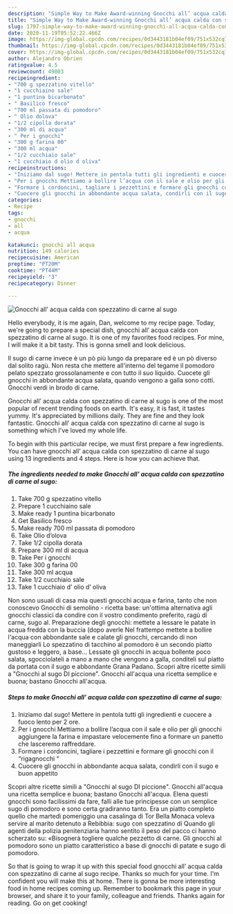 ```yaml
---
description: "Simple Way to Make Award-winning Gnocchi all’ acqua calda con spezzatino di carne al sugo"
title: "Simple Way to Make Award-winning Gnocchi all’ acqua calda con spezzatino di carne al sugo"
slug: 1797-simple-way-to-make-award-winning-gnocchi-all-acqua-calda-con-spezzatino-di-carne-al-sugo
date: 2020-11-19T05:52:22.466Z
image: https://img-global.cpcdn.com/recipes/0d3443181b04ef09/751x532cq70/gnocchi-all-acqua-calda-con-spezzatino-di-carne-al-sugo-recipe-main-photo.jpg
thumbnail: https://img-global.cpcdn.com/recipes/0d3443181b04ef09/751x532cq70/gnocchi-all-acqua-calda-con-spezzatino-di-carne-al-sugo-recipe-main-photo.jpg
cover: https://img-global.cpcdn.com/recipes/0d3443181b04ef09/751x532cq70/gnocchi-all-acqua-calda-con-spezzatino-di-carne-al-sugo-recipe-main-photo.jpg
author: Alejandro Obrien
ratingvalue: 4.5
reviewcount: 49803
recipeingredient:
- "700 g spezzatino vitello"
- "1 cucchiaino sale"
- "1 puntina bicarbonato"
- " Basilico fresco"
- "700 ml passata di pomodoro"
- " Olio dolova"
- "1/2 cipolla dorata"
- "300 ml di acqua"
- " Per i gnocchi"
- "300 g farina 00"
- "300 ml acqua"
- "1/2 cucchiaio sale"
- "1 cucchiaio d olio d oliva"
recipeinstructions:
- "Iniziamo dal sugo! Mettere in pentola tutti gli ingredienti e cuocere a fuoco lento per 2 ore."
- "Per i gnocchi Mettiamo a bollire l’acqua con il sale e olio per gli gnocchi aggiungere la farina e impastare velocemente fino a formare un panetto che lasceremo raffreddare."
- "Formare i cordoncini, tagliare i pezzettini e formare gli gnocchi con il “rigagnocchi “"
- "Cuocere gli gnocchi in abbondante acqua salata, condirli con il sugo e buon appetito"
categories:
- Recipe
tags:
- gnocchi
- all
- acqua

katakunci: gnocchi all acqua 
nutrition: 149 calories
recipecuisine: American
preptime: "PT20M"
cooktime: "PT44M"
recipeyield: "3"
recipecategory: Dinner

---
```



![Gnocchi all’ acqua calda con spezzatino di carne al sugo](https://img-global.cpcdn.com/recipes/0d3443181b04ef09/751x532cq70/gnocchi-all-acqua-calda-con-spezzatino-di-carne-al-sugo-recipe-main-photo.jpg)

Hello everybody, it is me again, Dan, welcome to my recipe page. Today, we're going to prepare a special dish, gnocchi all’ acqua calda con spezzatino di carne al sugo. It is one of my favorites food recipes. For mine, I will make it a bit tasty. This is gonna smell and look delicious.

Il sugo di carne invece è un pò più lungo da preparare ed è un pò diverso dal solito ragù. Non resta che mettere all&#39;interno del tegame il pomodoro pelato spezzato grossolanamente e con tutto il suo liquido. Cuocete gli gnocchi in abbondante acqua salata, quando vengono a galla sono cotti. Gnocchi verdi in brodo di carne.

Gnocchi all’ acqua calda con spezzatino di carne al sugo is one of the most popular of recent trending foods on earth. It's easy, it is fast, it tastes yummy. It's appreciated by millions daily. They are fine and they look fantastic. Gnocchi all’ acqua calda con spezzatino di carne al sugo is something which I've loved my whole life.


To begin with this particular recipe, we must first prepare a few ingredients. You can have gnocchi all’ acqua calda con spezzatino di carne al sugo using 13 ingredients and 4 steps. Here is how you can achieve that.

<!--inarticleads1-->

##### The ingredients needed to make Gnocchi all’ acqua calda con spezzatino di carne al sugo:

1. Take 700 g spezzatino vitello
1. Prepare 1 cucchiaino sale
1. Make ready 1 puntina bicarbonato
1. Get  Basilico fresco
1. Make ready 700 ml passata di pomodoro
1. Take  Olio d’olova
1. Take 1/2 cipolla dorata
1. Prepare 300 ml di acqua
1. Take  Per i gnocchi
1. Take 300 g farina 00
1. Take 300 ml acqua
1. Take 1/2 cucchiaio sale
1. Take 1 cucchiaio d’ olio d’ oliva


Non sono usuali di casa mia questi gnocchi acqua e farina, tanto che non conoscevo Gnocchi di semolino - ricetta base: un&#39;ottima alternativa agli gnocchi classici da condire con il vostro condimento preferito, ragù di carne, sugo al. Preparazione degli gnocchi: mettete a lessare le patate in acqua fredda con la buccia (dopo averle Nel frattempo mettete a bollire l&#39;acqua con abbondante sale e calate gli gnocchi, cercando di non maneggiarli Lo spezzatino di tacchino al pomodoro è un secondo piatto gustoso e leggero, a base… Lessate gli gnocchi in acqua bollente poco salata, sgocciolateli a mano a mano che vengono a galla, conditeli sul piatto da portata con il sugo e abbondante Grana Padano. Scopri altre ricette simili a &#34;Gnocchi al sugo DI piccione&#34;. Gnocchi all&#39;acqua una ricetta semplice e buona; bastano Gnocchi all&#39;acqua. 

<!--inarticleads2-->

##### Steps to make Gnocchi all’ acqua calda con spezzatino di carne al sugo:

1. Iniziamo dal sugo! Mettere in pentola tutti gli ingredienti e cuocere a fuoco lento per 2 ore.
1. Per i gnocchi Mettiamo a bollire l’acqua con il sale e olio per gli gnocchi aggiungere la farina e impastare velocemente fino a formare un panetto che lasceremo raffreddare.
1. Formare i cordoncini, tagliare i pezzettini e formare gli gnocchi con il “rigagnocchi “
1. Cuocere gli gnocchi in abbondante acqua salata, condirli con il sugo e buon appetito


Scopri altre ricette simili a &#34;Gnocchi al sugo DI piccione&#34;. Gnocchi all&#39;acqua una ricetta semplice e buona; bastano Gnocchi all&#39;acqua. Elena questi gnocchi sono facilissimi da fare, falli alle tue principesse con un semplice sugo di pomodoro e sono certa gradiranno tanto. Era un piatto completo quello che martedì pomeriggio una casalinga di Tor Bella Monaca voleva servire al marito detenuto a Rebibbia: sugo con spezzatino di Quando gli agenti della polizia penitenziaria hanno sentito il peso del pacco ci hanno scherzato su: «Bisognerà togliere qualche pezzetto di carne. Gli gnocchi al pomodoro sono un piatto caratteristico a base di gnocchi di patate e sugo di pomodoro. 

So that is going to wrap it up with this special food gnocchi all’ acqua calda con spezzatino di carne al sugo recipe. Thanks so much for your time. I'm confident you will make this at home. There is gonna be more interesting food in home recipes coming up. Remember to bookmark this page in your browser, and share it to your family, colleague and friends. Thanks again for reading. Go on get cooking!
